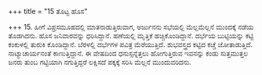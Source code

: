 +++
title = "15 ತೊಟ್ಟ ಹೊಸ"

+++
15. ಹೀಗೆ ವಿಪ್ರಸಮೂಹದಲ್ಲಿ ಮಾತನಾಡುತ್ತಿರುವಾಗ, ಅರ್ಜುನನು ಸಭೆಯಲ್ಲಿ ಮೆಲ್ಲಮೆಲ್ಲನೆ ಮುಂದಕ್ಕೆ ನಡೆಯ ತೊಡಗಿದನು. ಹೊಸ ಜನಿವಾರವನ್ನು ಧರಿಸಿದ್ದಾನೆ. ಹಣೆಯಲ್ಲಿ ಮೃತ್ತಿಕೆ ಹಚ್ಚಿಕೊಂಡಿದ್ದಾನೆ. ದರ್ಭೆಯ ಬುಟ್ಟಿಯನ್ನು ಕಟ್ಟಿ ಕಂಕುಳಲ್ಲಿ ತುರುಕಿ ಕೊಂಡಿದ್ದಾನೆ. ಬೆರಳಲ್ಲಿ ದರ್ಭೆಗಳ ಪವಿತ್ರ ಮೆರೆಯುತ್ತಿದೆ. ಶುಭವಸ್ತ್ರದ ಕಟ್ಟಿದ ಕಚ್ಚೆ ಜೋತಾಡುತ್ತಿದೆ. ನಾಟ್ಯಾಚಾರ್ಯನಂತೆ ಕಾಣುತ್ತಿದ್ದಾನೆ. ಈ ವೇಷದಿಂದ ಧನುಸ್ಸನ್ನೆತ್ತಲು ಹೋಗುತ್ತಿರುವ ಇವನನ್ನು ಕಂಡು ಸುತ್ತಮುತ್ತಲ ಜನರು ತುಂಬ ಗಟ್ಟಿಯಾಗಿ ನಗುತ್ತಿದ್ದರೆ ಲಕ್ಷಿಸದೆ ಪಕ್ಕಕ್ಕೆ ಸರಿಸಿ ಮೆಲ್ಲನೆ ಮುಂದುವರಿದನು.